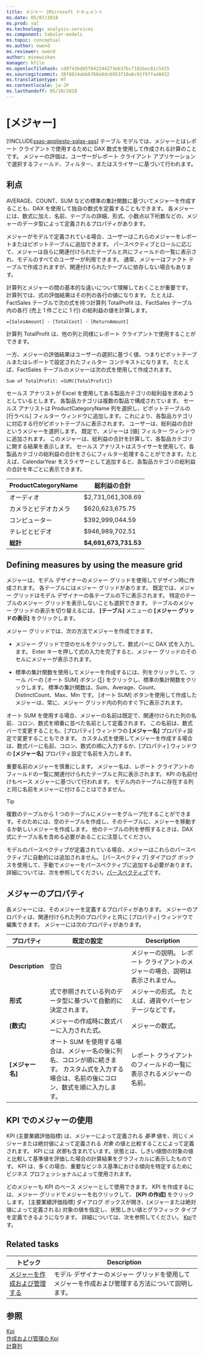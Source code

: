 ```yaml
---
title: メジャー |Microsoft ドキュメント
ms.date: 05/07/2018
ms.prod: sql
ms.technology: analysis-services
ms.component: tabular-models
ms.topic: conceptual
ms.author: owend
ms.reviewer: owend
author: minewiskan
manager: kfile
ms.openlocfilehash: cd0f43bdb5f842244273eb37bcf182bac81c5425
ms.sourcegitcommit: 38f8824abb6760a9dc6953f10a6c91f97fa48432
ms.translationtype: HT
ms.contentlocale: ja-JP
ms.lasthandoff: 05/10/2018
---
```

# <a name="measures"></a>[メジャー]
[!INCLUDE[ssas-appliesto-sqlas-aas](../../includes/ssas-appliesto-sqlas-aas.md)]
  テーブル モデルでは、メジャーとはレポート クライアントで使用するために DAX 数式を使用して作成される計算のことです。 メジャーの評価は、ユーザーがレポート クライアント アプリケーションで選択するフィールド、フィルター、またはスライサーに基づいて行われます。  
  
##  <a name="bkmk_understanding"></a> 利点  
 AVERAGE、COUNT、SUM などの標準の集計関数に基づいてメジャーを作成することも、DAX を使用して独自の数式を定義することもできます。 各メジャーには、数式に加え、名前、テーブルの詳細、形式、小数点以下桁数などの、メジャーのデータ型によって定義されるプロパティがあります。  
  
 メジャーがモデルで定義されている場合、ユーザーはこれらのメジャーをレポートまたはピボットテーブルに追加できます。 パースペクティブとロールに応じて、メジャーは自らに関連付けられたテーブルと共にフィールドの一覧に表示され、モデルのすべてのユーザーが利用できます。 通常、メジャーはファクト テーブルで作成されますが、関連付けられたテーブルに依存しない場合もあります。  
  
 計算列とメジャーの間の基本的な違いについて理解しておくことが重要です。 計算列では、式の評価結果はその列の各行の値になります。 たとえば、FactSales テーブルで次の式を持つ計算列 TotalProfit は、FactSales テーブル内の各行 (売上 1 件ごとに 1 行) の総利益の値を計算します。  
  
```  
=[SalesAmount] - [TotalCost] - [ReturnAmount]  
```  
  
 計算列 TotalProfit は、他の列と同様にレポート クライアントで使用することができます。  
  
 一方、メジャーの評価結果はユーザーの選択に基づく値、つまりピボットテーブルまたはレポートで設定されたフィルター コンテキストになります。 たとえば、FactSales テーブルのメジャーは次の式を使用して作成されます。  
  
```  
Sum of TotalProfit: =SUM([TotalProfit])  
```  
  
 セールス アナリストが Excel を使用してある製品カテゴリの総利益を求めようとしているとします。 各製品カテゴリは複数の製品で構成されています。 セールス アナリストは ProductCategoryName 列を選択し、ピボットテーブルの [行ラベル] フィルター ウィンドウに追加します。これにより、各製品カテゴリに対応する行がピボットテーブルに表示されます。 ユーザーは、総利益の合計というメジャーを選択します。 既定で、メジャーは [値] フィルター ウィンドウに追加されます。 このメジャーは、総利益の合計を計算して、各製品カテゴリに関する結果を表示します。 セールス アナリストはスライサーを使用して、各製品カテゴリの総利益の合計をさらにフィルター処理することができます。たとえば、CalendarYear をスライサーとして追加すると、各製品カテゴリの総利益の合計を年ごとに表示できます。  
  
|ProductCategoryName|総利益の合計|  
|-------------------------|------------------------|  
|オーディオ|$2,731,061,308.69|  
|カメラとビデオカメラ|$620,623,675.75|  
|コンピューター|$392,999,044.59|  
|テレビとビデオ|$946,989,702.51|  
|**総計**|**$4,691,673,731.53**|  
  
##  <a name="bkmk_def_mg"></a> Defining measures by using the measure grid  
 メジャーは、モデル デザイナーのメジャー グリッドを使用してデザイン時に作成されます。 各テーブルにはメジャー グリッドがあります。 既定では、メジャー グリッドはモデル デザイナーの各テーブルの下に表示されます。 特定のテーブルのメジャー グリッドを表示しないことも選択できます。 テーブルのメジャー グリッドの表示を切り替えるには、 **[テーブル]** メニューの **[メジャー グリッドの表示]** をクリックします。  
  
 メジャー グリッドでは、次の方法でメジャーを作成できます。  
  
-   メジャー グリッドで空のセルをクリックして、数式バーに DAX 式を入力します。 Enter キーを押して式の入力を完了すると、メジャー グリッドのそのセルにメジャーが表示されます。  
  
-   標準の集計関数を使用してメジャーを作成するには、列をクリックして、ツール バーの [オート SUM] ボタン (∑) をクリックし、標準の集計関数をクリックします。 標準の集計関数は、Sum、Average、Count、DistinctCount、Max、Min です。 [オート SUM] ボタンを使用して作成したメジャーは、常に、メジャー グリッド内の列のすぐ下に表示されます。  
  
 オート SUM を使用する場合、メジャーの名前は既定で、関連付けられた列の名前、コロン、数式を順番に並べた名前として定義されます。 この名前は、数式バーで変更することも、[プロパティ] ウィンドウの **[メジャー名]** プロパティ設定で変更することもできます。 カスタム式を使用してメジャーを作成する場合は、数式バーに名前、コロン、数式の順に入力するか、[プロパティ] ウィンドウの **[メジャー名]** プロパティ設定で名前を入力します。  
  
 重要名前のメジャーを慎重にします。 メジャー名は、レポート クライアントのフィールドの一覧に関連付けられたテーブルと共に表示されます。 KPI の名前付けもベース メジャーに基づいて行われます。 モデル内のテーブルに存在する列と同じ名前をメジャーに付けることはできません。  
  
> [!TIP]  
>  複数のテーブルから 1 つのテーブルにメジャーをグループ化することができます。そのためには、空のテーブルを作成し、そのテーブルに、メジャーを移動するか新しいメジャーを作成します。 他のテーブルの列を参照するときは、DAX 式にテーブル名を含める必要があることに注意してください。  
  
 モデルのパースペクティブが定義されている場合、メジャーはこれらのパースペクティブに自動的には追加されません。 [パースペクティブ] ダイアログ ボックスを使用して、手動でメジャーをパースペクティブに追加する必要があります。 詳細については、次を参照してください。[パースペクティブ](../../analysis-services/tabular-models/perspectives-ssas-tabular.md)です。  
  
##  <a name="bkmk_properties"></a> メジャーのプロパティ  
 各メジャーには、そのメジャーを定義するプロパティがあります。 メジャーのプロパティは、関連付けられた列のプロパティと共に [プロパティ] ウィンドウで編集できます。 メジャーには次のプロパティがあります。  
  
|プロパティ|既定の設定|Description|  
|--------------|---------------------|-----------------|  
|**Description**|空白|メジャーの説明。 レポート クライアントのメジャーの場合、説明は表示されません。|  
|**形式**|式で参照されている列のデータ型に基づいて自動的に決定されます。|メジャーの形式。 たとえば、通貨やパーセンテージなどです。|  
|**[数式]**|メジャーの作成時に数式バーに入力された式。|メジャーの数式。|  
|**[メジャー名]**|オート SUM を使用する場合は、メジャー名の後に列名、コロンが順に続きます。 カスタム式を入力する場合は、名前の後にコロン、数式を順に入力します。|レポート クライアントのフィールドの一覧に表示されるメジャーの名前。|  
  
##  <a name="bkmk_KPI"></a> KPI でのメジャーの使用  
 KPI (主要業績評価指標) は、メジャーによって定義される *基準* 値を、同じくメジャーまたは絶対値によって定義される *対象* の値と比較することによって定義されます。 KPI には *状態*も含まれています。状態とは、しきい値間の対象の値と比較して基準値を評価した場合の計算結果をグラフィカルに表示したものです。 KPI は、多くの場合、重要なビジネス基準における傾向を特定するためにビジネス プロフェッショナルによって使用されます。  
  
 どのメジャーも KPI のベース メジャーとして使用できます。 KPI を作成するには、メジャー グリッドでメジャーを右クリックして、 **[KPI の作成]** をクリックします。 [主要業績評価指標] ダイアログ ボックスが開き、(メジャーまたは絶対値によって定義される) 対象の値を指定し、状態しきい値とグラフィック タイプを定義できるようになります。 詳細については、次を参照してください。 [Kpi](../../analysis-services/tabular-models/kpis-ssas-tabular.md)です。  
  
##  <a name="bkmk_rel_tasks"></a> Related tasks  
  
|トピック|Description|  
|-----------|-----------------|  
|[メジャーを作成および管理する](../../analysis-services/tabular-models/create-and-manage-measures-ssas-tabular.md)|モデル デザイナーのメジャー グリッドを使用してメジャーを作成および管理する方法について説明します。|  
  
## <a name="see-also"></a>参照  
 [Kpi](../../analysis-services/tabular-models/kpis-ssas-tabular.md)   
 [作成および管理の Kpi](../../analysis-services/tabular-models/create-and-manage-kpis-ssas-tabular.md)   
 [計算列](../../analysis-services/tabular-models/ssas-calculated-columns.md)  
  
  
